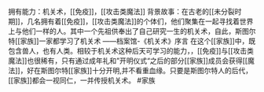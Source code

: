 拥有能力：机关术，[[免疫]]，[[攻击类魔法]]
背景故事：在古老的[[未分裂时期]]，几名拥有着[[免疫]]，[[攻击类魔法]]的个体们，他们聚集在一起寻找着世界上与他们一样的人。其中一个先祖供奉出了自己研究一生的机关术，自此，斯图尔特[[家族]]一家都学习了机关术    ——档案馆-《机关术》序言
在这个[[家族]]中，既包含兽人，也有人类。相较于机关术这种后天可学习的能力，，[[免疫]]与[[攻击类魔法]]也很稀有，只有通过成年礼和”开明仪式“之后的部分[[家族]]成员会获得[[魔法]]，好在斯图尔特[[家族]]十分开明,并不看重血缘。只要是斯图尔特人的后代，[[家族]]都会一视同仁，一并传授机关术。
#家族